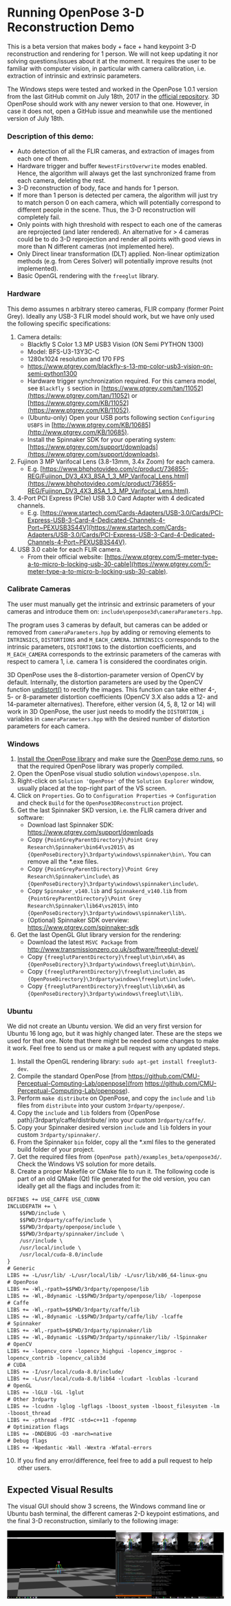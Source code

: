 ﻿Running OpenPose 3-D Reconstruction Demo
====================================

This is a beta version that makes body + face + hand keypoint 3-D reconstruction and rendering for 1 person. We will not keep updating it nor solving questions/issues about it at the moment. It requires the user to be familiar with computer vision, in particular with camera calibration, i.e. extraction of intrinsic and extrinsic parameters.

The Windows steps were tested and worked in the OpenPose 1.0.1 version from the last GitHub commit on July 18th, 2017 in the [official repository](https://github.com/CMU-Perceptual-Computing-Lab/openpose). 3D OpenPose should work with any newer version to that one. However, in case it does not, open a GitHub issue and meanwhile use the mentioned version of July 18th.



### Description of this demo:
- Auto detection of all the FLIR cameras, and extraction of images from each one of them.
- Hardware trigger and buffer `NewestFirstOverwrite` modes enabled. Hence, the algorithm will always get the last synchronized frame from each camera, deleting the rest.
- 3-D reconstruction of body, face and hands for 1 person.
- If more than 1 person is detected per camera, the algorithm will just try to match person 0 on each camera, which will potentially correspond to different people in the scene. Thus, the 3-D reconstruction will completely fail.
- Only points with high threshold with respect to each one of the cameras are reprojected (and later rendered). An alternative for > 4 cameras could be to do 3-D reprojection and render all points with good views in more than N different cameras (not implemented here).
- Only Direct linear transformation (DLT) applied. Non-linear optimization methods (e.g. from Ceres Solver) will potentially improve results (not implemented).
- Basic OpenGL rendering with the `freeglut` library.



### Hardware
This demo assumes n arbitrary stereo cameras, FLIR company (former Point Grey). Ideally any USB-3 FLIR model should work, but we have only used the following specific specifications:

1. Camera details:
    - Blackfly S Color 1.3 MP USB3 Vision (ON Semi PYTHON 1300)
    - Model: BFS-U3-13Y3C-C
    - 1280x1024 resolution and 170 FPS
    - https://www.ptgrey.com/blackfly-s-13-mp-color-usb3-vision-on-semi-python1300
    - Hardware trigger synchronization required. For this camera model, see `Blackfly S` section in [https://www.ptgrey.com/tan/11052](https://www.ptgrey.com/tan/11052) or [https://www.ptgrey.com/KB/11052](https://www.ptgrey.com/KB/11052).
    - (Ubuntu-only) Open your USB ports following section `Configuring USBFS` in [http://www.ptgrey.com/KB/10685](http://www.ptgrey.com/KB/10685).
    - Install the Spinnaker SDK for your operating system: [https://www.ptgrey.com/support/downloads](https://www.ptgrey.com/support/downloads).
2. Fujinon 3 MP Varifocal Lens (3.8-13mm, 3.4x Zoom) for each camera.
    - E.g. [https://www.bhphotovideo.com/c/product/736855-REG/Fujinon_DV3_4X3_8SA_1_3_MP_Varifocal_Lens.html](https://www.bhphotovideo.com/c/product/736855-REG/Fujinon_DV3_4X3_8SA_1_3_MP_Varifocal_Lens.html).
3. 4-Port PCI Express (PCIe) USB 3.0 Card Adapter with 4 dedicated channels.
    - E.g. [https://www.startech.com/Cards-Adapters/USB-3.0/Cards/PCI-Express-USB-3-Card-4-Dedicated-Channels-4-Port~PEXUSB3S44V](https://www.startech.com/Cards-Adapters/USB-3.0/Cards/PCI-Express-USB-3-Card-4-Dedicated-Channels-4-Port~PEXUSB3S44V).
4. USB 3.0 cable for each FLIR camera.
    - From their official website: [https://www.ptgrey.com/5-meter-type-a-to-micro-b-locking-usb-30-cable](https://www.ptgrey.com/5-meter-type-a-to-micro-b-locking-usb-30-cable).



### Calibrate Cameras
The user must manually get the intrinsic and extrinsic parameters of your cameras and introduce them on: `include\openpose3d\cameraParameters.hpp`.

The program uses 3 cameras by default, but cameras can be added or removed from `cameraParameters.hpp` by adding or removing elements to `INTRINSICS`, `DISTORTIONS` and `M_EACH_CAMERA`. `INTRINSICS` corresponds to the intrinsic parameters, `DISTORTIONS` to the distortion coefficients, and `M_EACH_CAMERA` corresponds to the extrinsic parameters of the cameras with respect to camera 1, i.e. camera 1 is considered the coordinates origin.

3D OpenPose uses the 8-distortion-parameter version of OpenCV by default. Internally, the distortion parameters are used by the OpenCV function [undistort()](http://docs.opencv.org/3.2.0/da/d54/group__imgproc__transform.html#ga69f2545a8b62a6b0fc2ee060dc30559d) to rectify the images. This function can take either 4-, 5- or 8-parameter distortion coefficients (OpenCV 3.X also adds a 12- and 14-parameter alternatives). Therefore, either version (4, 5, 8, 12 or 14) will work in 3D OpenPose, the user just needs to modify the `DISTORTION_i` variables in `cameraParameters.hpp` with the desired number of distortion parameters for each camera.



### Windows
1. [Install the OpenPose library](installation.md#installation---library) and make sure the [OpenPose demo runs](installation.md#quick-start), so that the required OpenPose library was properly compiled.
2. Open the OpenPose visual studio solution `windows\openpose.sln`.
3. Right-click on `Solution 'OpenPose'` of the `Solution Explorer` window, usually placed at the top-right part of the VS screen.
4. Click on `Properties`. Go to `Configuration Properties` -> `Configuration` and check `Build` for the `OpenPose3DReconstruction` project.
5. Get the last Spinnaker SKD version, i.e. the FLIR camera driver and software:
    - Download last Spinnaker SDK: https://www.ptgrey.com/support/downloads
    - Copy `{PointGreyParentDirectory}\Point Grey Research\Spinnaker\bin64\vs2015\` as `{OpenPoseDirectory}\3rdparty\windows\spinnaker\bin\`. You can remove all the *.exe files.
    - Copy `{PointGreyParentDirectory}\Point Grey Research\Spinnaker\include\` as `{OpenPoseDirectory}\3rdparty\windows\spinnaker\include\`.
    - Copy `Spinnaker_v140.lib` and `Spinnakerd_v140.lib` from `{PointGreyParentDirectory}\Point Grey Research\Spinnaker\lib64\vs2015\` into `{OpenPoseDirectory}\3rdparty\windows\spinnaker\lib\`.
    - (Optional) Spinnaker SDK overview: https://www.ptgrey.com/spinnaker-sdk
6. Get the last OpenGL Glut library version for the rendering:
    - Download the latest `MSVC Package` from http://www.transmissionzero.co.uk/software/freeglut-devel/
    - Copy `{freeglutParentDirectory}\freeglut\bin\x64\` as `{OpenPoseDirectory}\3rdparty\windows\freeglut\bin\bin\`.
    - Copy `{freeglutParentDirectory}\freeglut\include\` as `{OpenPoseDirectory}\3rdparty\windows\freeglut\include\`.
    - Copy `{freeglutParentDirectory}\freeglut\lib\x64\` as `{OpenPoseDirectory}\3rdparty\windows\freeglut\lib\`.



### Ubuntu
We did not create an Ubuntu version. We did an very first version for Ubuntu 16 long ago, but it was highly changed later. These are the steps we used for that one. Note that there might be needed some changes to make it work. Feel free to send us or make a pull request with any updated steps.

1. Install the OpenGL rendering library: `sudo apt-get install freeglut3-dev`.
2. Compile the standard OpenPose [from https://github.com/CMU-Perceptual-Computing-Lab/openpose](from https://github.com/CMU-Perceptual-Computing-Lab/openpose).
3. Perform `make distribute` on OpenPose, and copy the `include` and `lib` files from `distribute` into your custom `3rdparty/openpose/`.
4. Copy the `include` and `lib` folders from {OpenPose path}/3rdparty/caffe/distribute/ into your custom `3rdparty/caffe/`.
5. Copy your Spinnaker desired version `include` and `lib` folders in your custom `3rdparty/spinnaker/`.
7. From the Spinnaker `bin` folder, copy all the *.xml files to the generated build folder of your project.
8. Get the required files from `{OpenPose path}/examples_beta/openpose3d/`. Check the Windows VS solution for more details.
9. Create a proper Makefile or CMake file to run it. The following code is part of an old QMake (Qt) file generated for the old version, you can ideally get all the flags and includes from it:
```
DEFINES += USE_CAFFE USE_CUDNN
INCLUDEPATH += \
    $$PWD/include \
    $$PWD/3rdparty/caffe/include \
    $$PWD/3rdparty/openpose/include \
    $$PWD/3rdparty/spinnaker/include \
    /usr/include \
    /usr/local/include \
    /usr/local/cuda-8.0/include
}
# Generic
LIBS += -L/usr/lib/ -L/usr/local/lib/ -L/usr/lib/x86_64-linux-gnu
# OpenPose
LIBS += -Wl,-rpath=$$PWD/3rdparty/openpose/lib
LIBS += -Wl,-Bdynamic -L$$PWD/3rdparty/openpose/lib/ -lopenpose
# Caffe
LIBS += -Wl,-rpath=$$PWD/3rdparty/caffe/lib
LIBS += -Wl,-Bdynamic -L$$PWD/3rdparty/caffe/lib/ -lcaffe
# Spinnaker
LIBS += -Wl,-rpath=$$PWD/3rdparty/spinnaker/lib
LIBS += -Wl,-Bdynamic -L$$PWD/3rdparty/spinnaker/lib/ -lSpinnaker
# OpenCV
LIBS += -lopencv_core -lopencv_highgui -lopencv_imgproc -lopencv_contrib -lopencv_calib3d
# CUDA
LIBS += -I/usr/local/cuda-8.0/include/
LIBS += -L/usr/local/cuda-8.0/lib64 -lcudart -lcublas -lcurand
# OpenGL
LIBS += -lGLU -lGL -lglut
# Other 3rdparty
LIBS += -lcudnn -lglog -lgflags -lboost_system -lboost_filesystem -lm -lboost_thread
LIBS += -pthread -fPIC -std=c++11 -fopenmp
# Optimization flags
LIBS += -DNDEBUG -O3 -march=native
# Debug flags
LIBS += -Wpedantic -Wall -Wextra -Wfatal-errors
```
10. If you find any error/difference, feel free to add a pull request to help other users.



## Expected Visual Results
The visual GUI should show 3 screens, the Windows command line or Ubuntu bash terminal, the different cameras 2-D keypoint estimations, and the final 3-D reconstruction, similarly to the following image:
<p align="center">
    <img src="media/openpose3d.png">
</p>
